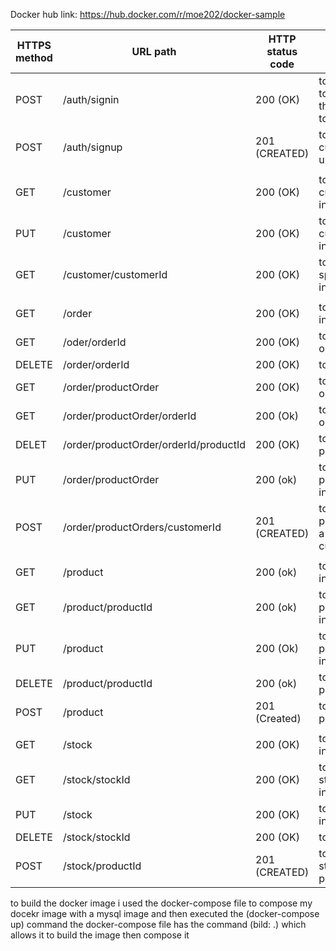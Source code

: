 Docker hub link: https://hub.docker.com/r/moe202/docker-sample 


| HTTPS method | URL path                              | HTTP status code | description                                                    |
|--------------|---------------------------------------|------------------|----------------------------------------------------------------|
| POST         | /auth/signin                          | 200 (OK)         | to allow customer to sign in and get the JWT access token      |
| POST         | /auth/signup                          | 201 (CREATED)    | to allow customers to sign up in the system                    |
|              |                                       |                  |                                                                |
| GET          | /customer                             | 200 (OK)         | to get all customers information                               |
| PUT          | /customer                             | 200 (OK)         | to update a customers information                              |
| GET          | /customer/customerId                  | 200 (OK)         | to get a specificcustomers information                         |
|              |                                       |                  |                                                                |
| GET          | /order                                | 200 (OK)         | to get all orders information                                  |
| GET          | /oder/orderId                         | 200 (OK)         | to get a specific orders information                           |
| DELETE       | /order/orderId                        | 200 (OK)         | to delete an order                                             |
| GET          | /order/productOrder                   | 200 (OK)         | to get all product orders                                      |
| GET          | /order/productOrder/orderId           | 200 (Ok)         | to get a specific orders information                           |
| DELET        | /order/productOrder/orderId/productId | 200 (OK)         | to delete a product order                                      |
| PUT          | /order/productOrder                   | 200 (ok)         | to update a product orders information                         |
| POST         | /order/productOrders/customerId       | 201 (CREATED)    | to create a new product order for a specific customer or order |
|              |                                       |                  |                                                                |
| GET          | /product                              | 200 (ok)         | to get all products information                                |
| GET          | /product/productId                    | 200 (ok)         | to get a specific products information                         |
| PUT          | /product                              | 200 (Ok)         | to update a products information                               |
| DELETE       | /product/productId                    | 200 (ok)         | to delete a product                                            |
| POST         | /product                              | 201 (Created)    | to create a new product                                        |
|              |                                       |                  |                                                                |
| GET          | /stock                                | 200 (OK)         | to get all stocks information                                  |
| GET          | /stock/stockId                        | 200 (OK)         | to get a specific stocks information                           |
| PUT          | /stock                                | 200 (OK)         | to update a stocks information                                 |
| DELETE       | /stock/stockId                        | 200 (OK)         | to delete a stocks                                             |
| POST         | /stock/productId                      | 201 (CREATED)    | to create a new stock for a product                            |


to build the docker image i used the docker-compose file to compose my docekr image with a mysql image and then executed the (docker-compose up) command
the docker-compose file has the command (bild: .) which allows it to build the image then compose it
